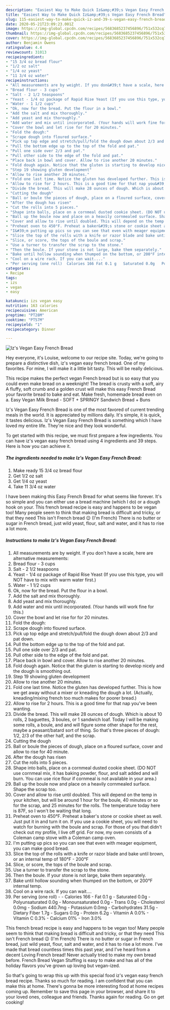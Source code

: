```yaml
---
description: "Easiest Way to Make Quick Iz&amp;#39;s Vegan Easy French Bread"
title: "Easiest Way to Make Quick Iz&amp;#39;s Vegan Easy French Bread"
slug: 115-easiest-way-to-make-quick-iz-and-39-s-vegan-easy-french-bread
date: 2020-05-21T23:09:23.001Z
image: https://img-global.cpcdn.com/recipes/5683685237456896/751x532cq70/izs-vegan-easy-french-bread-recipe-main-photo.jpg
thumbnail: https://img-global.cpcdn.com/recipes/5683685237456896/751x532cq70/izs-vegan-easy-french-bread-recipe-main-photo.jpg
cover: https://img-global.cpcdn.com/recipes/5683685237456896/751x532cq70/izs-vegan-easy-french-bread-recipe-main-photo.jpg
author: Benjamin Owens
ratingvalue: 4.4
reviewcount: 31013
recipeingredient:
- "15 3/4 oz bread flour"
- "1/2 oz salt"
- "1/4 oz yeast"
- "11 3/4 oz water"
recipeinstructions:
- "All measurements are by weight. If you don&#39;t have a scale, here are alternative measurements:"
- "Bread flour - 3 cups"
- "Salt - 2 1/2 teaspoons"
- "Yeast - 1/4 oz package of Rapid Rise Yeast (If you use this type, you will NOT have to mix with warm water first.)"
- "Water - 1 1/2 cups"
- "Ok, now for the bread. Put the flour in a bowl."
- "Add the salt and mix thoroughly."
- "Add yeast and mix thoroughly."
- "Add water and mix until incorporated. (Your hands will work fine for this.)"
- "Cover the bowl and let rise for for 20 minutes."
- "Fold the dough:"
- "Scrape dough into floured surface."
- "Pick up top edge and stretch/pull/fold the dough down about 2/3 and pat down."
- "Pull the bottom edge up to the top of the fold and pat."
- "Pull one side over 2/3 and pat."
- "Pull other side to the edge of the fold and pat."
- "Place back in bowl and cover. Allow to rise another 20 minutes."
- "Fold dough again. Notice that the gluten is starting to develop nicely and the dough is smoothing out."
- "Step 19 showing gluten development"
- "Allow to rise another 20 minutes."
- "Fold one last time. Notice the gluten has developed further. This is how we get away without a mixer or kneading the dough a lot. (Actually, kneading/mixing french too much makes for poorer bread.)"
- "Allow to rise for 2 hours. This is a good time for that nap you&#39;ve been wanting."
- "Divide the bread. This will make 28 ounces of dough. Which is about 10 rolls, 2 baguettes, 3 boules, or 1 sandwich loaf. Today I will be making some rolls, a boule, and and will figure some other shape for the rest, maybe a peasant/batard sort of thing. So that&#39;s three pieces of dough: 1/2, 2/3 of the other half, and the scrap."
- "Cutting the dough"
- "Ball or boule the pieces of dough, place on a floured surface, cover and allow to rise for 40 minute."
- "After the dough has risen"
- "Cut the rolls into 5 pieces."
- "Shape into balls, place on a cornmeal dusted cookie sheet. (DO NOT use cornmeal mix, it has baking powder, flour, and salt added and will burn. You can use rice flour if cornmeal is not available in your area.)"
- "Ball up the boule now and place on a heavily cornmealed surface. Shape the scrap too."
- "Cover and allow to rise until doubled. This will depend on the temp in your kitchen, but will be around 1 hour for the boule, 40 minutes or so for the scrap, and 25 minutes for the rolls. The temperature today here is 87F, so I won&#39;t be waiting that long."
- "Preheat oven to 450°F. Preheat a baker&#39;s stone or cookie sheet as well. Just put it in and turn it on. If you use a cookie sheet, you will need to watch for burning with the boule and scrap. For those of you that didn&#39;t check out my profile, I live off grid. For now, my oven consists of a Coleman camp stove with a Coleman camp oven."
- "I&#39;m putting up pics so you can see that even with meager equipment, you can make good bread."
- "Slice the top of the rolls with a knife or razor blade and bake until brown, or an internal temp of 180°F - 200°F"
- "Slice, or score, the tops of the boule and scrap."
- "Use a turner to transfer the scrap to the stone."
- "Then the boule. If your stone is not large, bake them separately."
- "Bake until hollow sounding when thumped on the bottom, or 200°F internal temp."
- "Cool on a wire rack. If you can wait...."
- "Per serving (one roll)  Calories 166 Fat 0.1 g   Saturated 0.0g   Polyunsaturated 0.0g   Monounsaturated 0.0g   Trans 0.0g Cholesterol 0.0mg Sodium 440.7mg Potassium 0.0mg Carbohydrates 31.5g Dietary Fiber 1.7g Sugars 0.0g Protein 6.2g Vitamin A 0.0% Vitamin C 0.3% Calcium 01% Iron 3.0%"
categories:
- Recipe
tags:
- izs
- vegan
- easy

katakunci: izs vegan easy 
nutrition: 163 calories
recipecuisine: American
preptime: "PT28M"
cooktime: "PT57M"
recipeyield: "1"
recipecategory: Dinner

---
```



![Iz&#39;s Vegan Easy French Bread](https://img-global.cpcdn.com/recipes/5683685237456896/751x532cq70/izs-vegan-easy-french-bread-recipe-main-photo.jpg)

Hey everyone, it's Louise, welcome to our recipe site. Today, we're going to prepare a distinctive dish, iz&#39;s vegan easy french bread. One of my favorites. For mine, I will make it a little bit tasty. This will be really delicious.

This recipe makes the perfect vegan French bread but is so easy that you could even make bread on a weeknight! The bread is crusty with a soft, airy A fluffy, soft crumb and a golden crust will make this easy French Bread your favorite bread to bake and eat. Make fresh, homemade bread even on a. Easy Vegan Milk Bread - SOFT + SPRINGY Sandwich Bread + Buns

Iz&#39;s Vegan Easy French Bread is one of the most favored of current trending meals in the world. It is appreciated by millions daily. It's simple, it is quick, it tastes delicious. Iz&#39;s Vegan Easy French Bread is something which I have loved my entire life. They're nice and they look wonderful.


To get started with this recipe, we must first prepare a few ingredients. You can have iz&#39;s vegan easy french bread using 4 ingredients and 39 steps. Here is how you can achieve it.

<!--inarticleads1-->

##### The ingredients needed to make Iz&#39;s Vegan Easy French Bread:

1. Make ready 15 3/4 oz bread flour
1. Get 1/2 oz salt
1. Get 1/4 oz yeast
1. Take 11 3/4 oz water


I have been making this Easy French Bread for what seems like forever. It&#39;s so simple and you can either use a bread machine (which I do) or a dough hook on your. This french bread recipe is easy and happens to be vegan too! Many people seem to think that making bread is difficult and tricky, or that they need This isn&#39;t French bread 😉 (I&#39;m French) There is no butter or sugar in French bread, just wild yeast, flour, salt and water, and it has to rise a lot more. 

<!--inarticleads2-->

##### Instructions to make Iz&#39;s Vegan Easy French Bread:

1. All measurements are by weight. If you don&#39;t have a scale, here are alternative measurements:
1. Bread flour - 3 cups
1. Salt - 2 1/2 teaspoons
1. Yeast - 1/4 oz package of Rapid Rise Yeast (If you use this type, you will NOT have to mix with warm water first.)
1. Water - 1 1/2 cups
1. Ok, now for the bread. Put the flour in a bowl.
1. Add the salt and mix thoroughly.
1. Add yeast and mix thoroughly.
1. Add water and mix until incorporated. (Your hands will work fine for this.)
1. Cover the bowl and let rise for for 20 minutes.
1. Fold the dough:
1. Scrape dough into floured surface.
1. Pick up top edge and stretch/pull/fold the dough down about 2/3 and pat down.
1. Pull the bottom edge up to the top of the fold and pat.
1. Pull one side over 2/3 and pat.
1. Pull other side to the edge of the fold and pat.
1. Place back in bowl and cover. Allow to rise another 20 minutes.
1. Fold dough again. Notice that the gluten is starting to develop nicely and the dough is smoothing out.
1. Step 19 showing gluten development
1. Allow to rise another 20 minutes.
1. Fold one last time. Notice the gluten has developed further. This is how we get away without a mixer or kneading the dough a lot. (Actually, kneading/mixing french too much makes for poorer bread.)
1. Allow to rise for 2 hours. This is a good time for that nap you&#39;ve been wanting.
1. Divide the bread. This will make 28 ounces of dough. Which is about 10 rolls, 2 baguettes, 3 boules, or 1 sandwich loaf. Today I will be making some rolls, a boule, and and will figure some other shape for the rest, maybe a peasant/batard sort of thing. So that&#39;s three pieces of dough: 1/2, 2/3 of the other half, and the scrap.
1. Cutting the dough
1. Ball or boule the pieces of dough, place on a floured surface, cover and allow to rise for 40 minute.
1. After the dough has risen
1. Cut the rolls into 5 pieces.
1. Shape into balls, place on a cornmeal dusted cookie sheet. (DO NOT use cornmeal mix, it has baking powder, flour, and salt added and will burn. You can use rice flour if cornmeal is not available in your area.)
1. Ball up the boule now and place on a heavily cornmealed surface. Shape the scrap too.
1. Cover and allow to rise until doubled. This will depend on the temp in your kitchen, but will be around 1 hour for the boule, 40 minutes or so for the scrap, and 25 minutes for the rolls. The temperature today here is 87F, so I won&#39;t be waiting that long.
1. Preheat oven to 450°F. Preheat a baker&#39;s stone or cookie sheet as well. Just put it in and turn it on. If you use a cookie sheet, you will need to watch for burning with the boule and scrap. For those of you that didn&#39;t check out my profile, I live off grid. For now, my oven consists of a Coleman camp stove with a Coleman camp oven.
1. I&#39;m putting up pics so you can see that even with meager equipment, you can make good bread.
1. Slice the top of the rolls with a knife or razor blade and bake until brown, or an internal temp of 180°F - 200°F
1. Slice, or score, the tops of the boule and scrap.
1. Use a turner to transfer the scrap to the stone.
1. Then the boule. If your stone is not large, bake them separately.
1. Bake until hollow sounding when thumped on the bottom, or 200°F internal temp.
1. Cool on a wire rack. If you can wait....
1. Per serving (one roll) -  - Calories 166 - Fat 0.1 g -   Saturated 0.0g -   Polyunsaturated 0.0g -   Monounsaturated 0.0g -   Trans 0.0g - Cholesterol 0.0mg - Sodium 440.7mg - Potassium 0.0mg - Carbohydrates 31.5g - Dietary Fiber 1.7g - Sugars 0.0g - Protein 6.2g - Vitamin A 0.0% - Vitamin C 0.3% - Calcium 01% - Iron 3.0%


This french bread recipe is easy and happens to be vegan too! Many people seem to think that making bread is difficult and tricky, or that they need This isn&#39;t French bread 😉 (I&#39;m French) There is no butter or sugar in French bread, just wild yeast, flour, salt and water, and it has to rise a lot more. I&#39;ve made that bread countless times this past year, and I&#39;ve heard from a decent Loving French bread! Never actually tried to make my own bread before. French Bread Vegan Stuffing is easy to make and has all of the holiday flavors you&#39;ve grown up loving but vegan-ized. 

So that's going to wrap this up with this special food iz&#39;s vegan easy french bread recipe. Thanks so much for reading. I am confident that you can make this at home. There's gonna be more interesting food at home recipes coming up. Remember to save this page in your browser, and share it to your loved ones, colleague and friends. Thanks again for reading. Go on get cooking!
